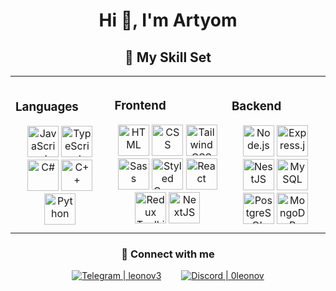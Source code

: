 <h1 style="text-align: center;">Hi 👋, I'm Artyom</h1>

<h2 style="text-align: center;">💪 My Skill Set</h2>

<table>
  <td>
    <h3>Languages</h3>
    <div style="text-align: center;">
      <img src="https://profilinator.rishav.dev/skills-assets/javascript-original.svg" alt="JavaScript" height="50" />  
      <img src="https://profilinator.rishav.dev/skills-assets/typescript-original.svg" alt="TypeScript" height="50" />
      <img src="https://upload.wikimedia.org/wikipedia/commons/thumb/b/bd/Logo_C_sharp.svg/1200px-Logo_C_sharp.svg.png" alt="C#" height="50" />
      <img src="https://upload.wikimedia.org/wikipedia/commons/thumb/1/18/ISO_C%2B%2B_Logo.svg/800px-ISO_C%2B%2B_Logo.svg.png" alt="C++" height="50" />
      <img src="https://upload.wikimedia.org/wikipedia/commons/thumb/c/c3/Python-logo-notext.svg/800px-Python-logo-notext.svg.png" alt="Python" height="50" />
    </div>
  </td>

  <td>
    <h3>Frontend</h3>
    <div style="text-align: center;"> 
      <img src="https://profilinator.rishav.dev/skills-assets/html5-original-wordmark.svg" alt="HTML" height="50" />
      <img src="https://profilinator.rishav.dev/skills-assets/css3-original-wordmark.svg" alt="CSS" height="50" />
      <img src="https://profilinator.rishav.dev/skills-assets/tailwindcss.svg" alt="Tailwind CSS" height="50" />
      <img src="https://profilinator.rishav.dev/skills-assets/sass-original.svg" alt="Sass" height="50" />
      <img src="https://profilinator.rishav.dev/skills-assets/styled-components.png" alt="Styled Components" height="50" />
      <img src="https://profilinator.rishav.dev/skills-assets/react-original-wordmark.svg" alt="React" height="50" />
      <img src="https://profilinator.rishav.dev/skills-assets/redux-original.svg" alt="Redux Toolkit" height="50" />
      <img src="https://profilinator.rishav.dev/skills-assets/nextjs.png" alt="NextJS" height="50" />
    </div>
  </td>

  <td style="padding: 10px;">
    <h3>Backend</h3>
    <div style="text-align: center;">
      <img src="https://profilinator.rishav.dev/skills-assets/nodejs-original-wordmark.svg" alt="Node.js" height="50" />
      <img src="https://profilinator.rishav.dev/skills-assets/express-original-wordmark.svg" alt="Express.js" height="50" />  
      <img src="https://docs.nestjs.com/assets/logo-small.svg" alt="NestJS" height="50" />
      <img src="https://upload.wikimedia.org/wikipedia/ru/d/d3/Mysql.png" alt="MySQL" height="50" />
      <img src="https://upload.wikimedia.org/wikipedia/commons/2/29/Postgresql_elephant.svg" alt="PostgreSQL" height="50" />
      <img src="https://profilinator.rishav.dev/skills-assets/mongodb-original-wordmark.svg" alt="MongoDB" height="50" /> 
    </div>
  </td>
</table>

<h3 style="text-align: center;">💬 Connect with me</h3>
  <div style="display: flex; justify-content: center; gap: 2rem;">

  <a href="https://t.me/leonov3" target="_blank">
    <img src="https://img.shields.io/static/v1?label=Telegram&message=leonov3&color=87CEFA" alt="Telegram | leonov3"/>
  </a>
  <a href="https://discordapp.com/users/679382952945385473" target="_blank">
    <img src="https://img.shields.io/badge/Discord-0leonov-blue" alt="Discord | 0leonov"/>
  </a>
</div>
